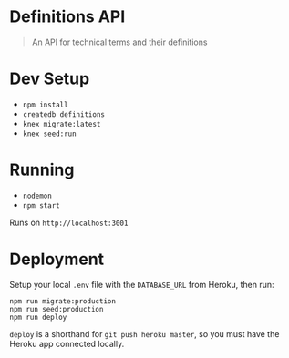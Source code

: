 # Definitions API

> An API for technical terms and their definitions

# Dev Setup

- `npm install`
- `createdb definitions`
- `knex migrate:latest`
- `knex seed:run`

# Running

- `nodemon`
- `npm start`

Runs on `http://localhost:3001`


# Deployment

Setup your local `.env` file with the `DATABASE_URL` from Heroku, then run:

```
npm run migrate:production
npm run seed:production
npm run deploy
```

`deploy` is a shorthand for `git push heroku master`, so you must have the Heroku app connected locally.
